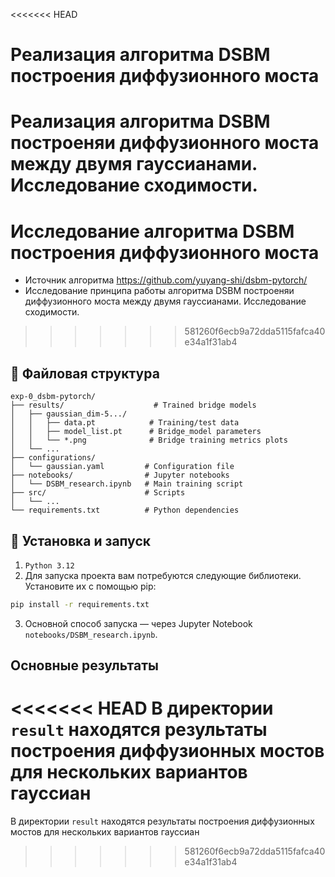 <<<<<<< HEAD
# Реализация алгоритма DSBM построения диффузионного моста


Реализация алгоритма DSBM построеняи диффузионного моста между двумя гауссианами. Исследование сходимости.
=======
# Исследование алгоритма DSBM построения диффузионного моста

- Источник алгоритма https://github.com/yuyang-shi/dsbm-pytorch/
- Исследование принципа работы алгоритма DSBM построеняи диффузионного моста между двумя гауссианами. Исследование сходимости.
>>>>>>> 581260f6ecb9a72dda5115fafca40e34a1f31ab4


## 📁 Файловая структура

```  
exp-0_dsbm-pytorch/
├── results/                    # Trained bridge models
│   ├── gaussian_dim-5.../
│   │   ├── data.pt            # Training/test data
│   │   ├── model_list.pt      # Bridge_model parameters
│   │   └── *.png              # Bridge training metrics plots
│   └── ...
├── configurations/             
│   └── gaussian.yaml         # Configuration file
├── notebooks/                # Jupyter notebooks
│   └── DSBM_research.ipynb   # Main training script
├── src/                      # Scripts
│   └── ...
└── requirements.txt          # Python dependencies
```  

## 🎯 Установка и запуск
1. `Python 3.12`
1. Для запуска проекта вам потребуются следующие библиотеки. Установите их с помощью pip:
```bash  
pip install -r requirements.txt   
```

3. Основной способ запуска — через Jupyter Notebook `notebooks/DSBM_research.ipynb`.

## Основные результаты

<<<<<<< HEAD
В директории `result` находятся результаты построения диффузионных мостов для нескольких вариантов гауссиан
=======
В директории `result` находятся результаты построения диффузионных мостов для нескольких вариантов гауссиан
>>>>>>> 581260f6ecb9a72dda5115fafca40e34a1f31ab4
